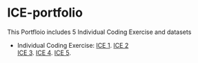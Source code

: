 # ICE-portfolio
This Portfloio includes 5 Individual Coding Exercise and datasets
- Individual Coding Exercise: 
[ICE 1](https://github.com/KWangMark/ICE-portfolio/blob/c040839da68c75d360d1483200544b9304aec7ae/ICE1.ipynb). 
[ICE 2](https://github.com/KWangMark/ICE-portfolio/blob/c040839da68c75d360d1483200544b9304aec7ae/ICE2%20v2.ipynb)   
[ICE 3](https://github.com/KWangMark/ICE-portfolio/blob/c040839da68c75d360d1483200544b9304aec7ae/ICE%203%20.ipynb). 
[ICE 4](https://github.com/KWangMark/ICE-portfolio/blob/c040839da68c75d360d1483200544b9304aec7ae/ICE%204.ipynb). 
[ICE 5](https://github.com/KWangMark/ICE-portfolio/blob/c040839da68c75d360d1483200544b9304aec7ae/ICE5.ipynb). 

